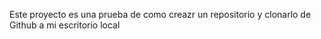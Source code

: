 Este proyecto es una prueba de como creazr un repositorio y clonarlo de Github a mi escritorio local